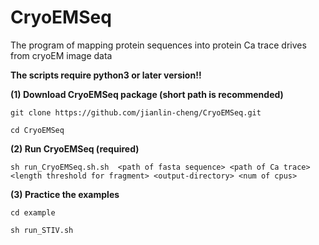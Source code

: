 # CryoEMSeq
The program of mapping protein sequences into protein Ca trace drives from cryoEM image data

**The scripts require python3 or later version!!**

**(1) Download CryoEMSeq package (short path is recommended)**

```
git clone https://github.com/jianlin-cheng/CryoEMSeq.git

cd CryoEMSeq
```

**(2) Run CryoEMSeq (required)**

```
sh run_CryoEMSeq.sh.sh  <path of fasta sequence> <path of Ca trace> <length threshold for fragment> <output-directory> <num of cpus>

```

**(3) Practice the examples** 

```
cd example

sh run_STIV.sh

```
